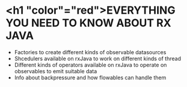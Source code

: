 # <h1 "color"="red">EVERYTHING YOU NEED TO KNOW ABOUT RX JAVA </h1>

* Factories to create different kinds of observable datasources <br>
* Shcedulers available on rxJava to work on different kinds of thread <br>
* Different kinds of operators available on rxJava to operate on observables to emit suitable data <br>
* Info about backpressure and how flowables can handle them <br>


